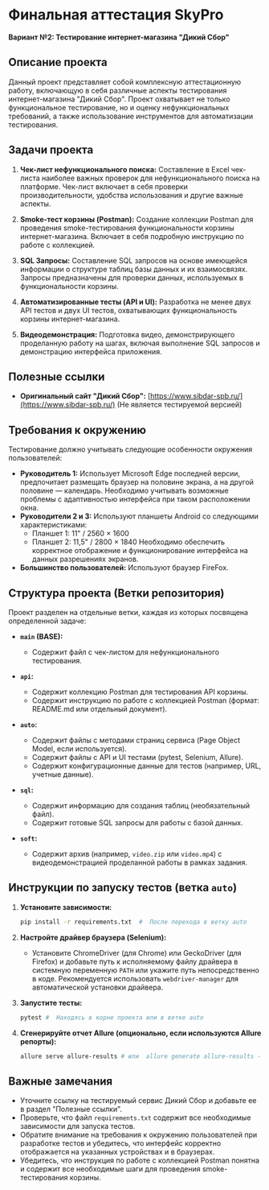 # Финальная аттестация SkyPro

**Вариант №2: Тестирование интернет-магазина "Дикий Сбор"**

## Описание проекта

Данный проект представляет собой комплексную аттестационную работу, включающую в себя различные аспекты тестирования интернет-магазина "Дикий Сбор".  Проект охватывает не только функциональное тестирование, но и оценку нефункциональных требований, а также использование инструментов для автоматизации тестирования.

## Задачи проекта

1.  **Чек-лист нефункционального поиска:**  Составление в Excel чек-листа наиболее важных проверок для нефункционального поиска на платформе. Чек-лист включает в себя проверки производительности, удобства использования и другие важные аспекты.

2.  **Smoke-тест корзины (Postman):**  Создание коллекции Postman для проведения smoke-тестирования функциональности корзины интернет-магазина.  Включает в себя подробную инструкцию по работе с коллекцией.

3.  **SQL Запросы:**  Составление SQL запросов на основе имеющейся информации о структуре таблиц базы данных и их взаимосвязях. Запросы предназначены для проверки данных, используемых в функциональности корзины.

4.  **Автоматизированные тесты (API и UI):**  Разработка не менее двух API тестов и двух UI тестов, охватывающих функциональность корзины интернет-магазина.

5.  **Видеодемонстрация:**  Подготовка видео, демонстрирующего проделанную работу на шагах, включая выполнение SQL запросов и демонстрацию интерфейса приложения.

## Полезные ссылки

*   **Оригинальный сайт "Дикий Сбор":** [https://www.sibdar-spb.ru/](https://www.sibdar-spb.ru/) (Не является тестируемой версией)

## Требования к окружению

Тестирование должно учитывать следующие особенности окружения пользователей:

*   **Руководитель 1:**  Использует Microsoft Edge последней версии, предпочитает размещать браузер на половине экрана, а на другой половине — календарь.  Необходимо учитывать возможные проблемы с адаптивностью интерфейса при таком расположении окна.
*   **Руководители 2 и 3:**  Используют планшеты Android со следующими характеристиками:
    *   Планшет 1: 11" / 2560 × 1600
    *   Планшет 2: 11,5" / 2800 × 1840
    Необходимо обеспечить корректное отображение и функционирование интерфейса на данных разрешениях экранов.
*   **Большинство пользователей:** Используют браузер FireFox.

## Структура проекта (Ветки репозитория)

Проект разделен на отдельные ветки, каждая из которых посвящена определенной задаче:

*   **`main` (BASE):**
    *   Содержит файл с чек-листом для нефункционального тестирования.

*   **`api`:**
    *   Содержит коллекцию Postman для тестирования API корзины.
    *   Содержит инструкцию по работе с коллекцией Postman (формат: README.md или отдельный документ).

*   **`auto`:**
    *   Содержит файлы с методами страниц сервиса (Page Object Model, если используется).
    *   Содержит файлы с API и UI тестами (pytest, Selenium, Allure).
    *   Содержит конфигурационные данные для тестов (например, URL, учетные данные).

*   **`sql`:**
    *   Содержит информацию для создания таблиц (необязательный файл).
    *   Содержит готовые SQL запросы для работы с базой данных.

*   **`soft`:**
    *   Содержит архив (например, `video.zip` или `video.mp4`) с видеодемонстрацией проделанной работы в рамках задания.

## Инструкции по запуску тестов (ветка `auto`)

1.  **Установите зависимости:**

    ```bash
    pip install -r requirements.txt  #  После перехода в ветку auto
    ```

2.  **Настройте драйвер браузера (Selenium):**

    *   Установите ChromeDriver (для Chrome) или GeckoDriver (для Firefox) и добавьте путь к исполняемому файлу драйвера в системную переменную `PATH` или укажите путь непосредственно в коде. Рекомендуется использовать `webdriver-manager` для автоматической установки драйвера.

3.  **Запустите тесты:**

    ```bash
    pytest #  Находясь в корне проекта или в ветке auto
    ```

4.  **Сгенерируйте отчет Allure (опционально, если используются Allure репорты):**

    ```bash
    allure serve allure-results # или  allure generate allure-results -o allure-report
    ```

## Важные замечания

*   Уточните ссылку на тестируемый сервис Дикий Сбор и добавьте ее в раздел "Полезные ссылки".
*   Проверьте, что файл `requirements.txt` содержит все необходимые зависимости для запуска тестов.
*   Обратите внимание на требования к окружению пользователей при разработке тестов и убедитесь, что интерфейс корректно отображается на указанных устройствах и в браузерах.
*   Убедитесь, что инструкция по работе с коллекцией Postman понятна и содержит все необходимые шаги для проведения smoke-тестирования корзины.
